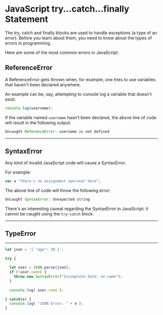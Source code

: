 # JavaScript try...catch...finally Statement

The try, catch and finally blocks are used to handle exceptions (a type of an error). Before you learn about them, you need to know about the types of errors in programming.

Here are some of the most common errors in JavaScript: 

## ReferenceError 

A ReferenceError gets thrown when, for example, one tries to use variables that haven't been declared anywhere.

An example can be, say, attempting to console log a variable that doesn't exist:

```js
console.log(username);
```
If the variable named ```username``` hasn't been declared, the above line of code will result in the following output:

```js
Uncaught ReferenceError: username is not defined
```

***

## SyntaxError 

Any kind of invalid JavaScript code will cause a SyntaxError.

For example:

```js
var a "there's no assignment operator here";
```

The above line of code will throw the following error:  

```js
Uncaught SyntaxError: Unexpected string
```

There's an interesting caveat regarding the SyntaxError in JavaScript: it cannot be caught using the ```try-catch``` block.  

***

## TypeError 

***

```js
let json = '{ "age": 30 }';
 
try {
 
  let user = JSON.parse(json); 
  if (!user.name) {
    throw new SyntaxError("Incomplete data: no name");
  }
 
  console.log( user.name );
 
} catch(e) {
  console.log( "JSON Error: " + e ); 
}
```

